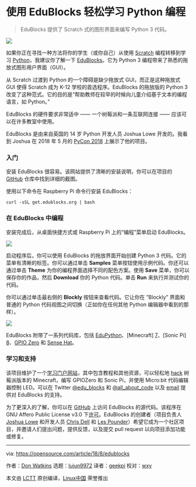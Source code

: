 使用 EduBlocks 轻松学习 Python 编程
======

> EduBlocks 提供了 Scratch 式的图形界面来编写 Python 3 代码。

![](https://opensource.com/sites/default/files/styles/image-full-size/public/lead-images/blocks_building.png?itok=eMOT-ire)

如果你正在寻找一种方法将你的学生（或你自己）从使用 [Scratch][1] 编程转移到学习 [Python][2]，我建议你了解一下 [EduBlocks][3]。它为 Python 3 编程带来了熟悉的拖放式图形用户界面（GUI）。

从 Scratch 过渡到 Python 的一个障碍是缺少拖放式 GUI，而正是这种拖放式 GUI 使得 Scratch 成为 K-12 学校的首选程序。EduBlocks 的拖放版的 Python 3 改变了这种范式。它的目的是“帮助教师在较早的时候向儿童介绍基于文本的编程语言，如 Python。”

EduBlocks 的硬件要求非常适中 —— 一个树莓派和一条互联网连接 —— 应该可以在许多教室中使用。

EduBlocks 是由来自英国的 14 岁 Python 开发人员 Joshua Lowe 开发的。我看到 Joshua 在 2018 年 5 月的 [PyCon 2018][4] 上展示了他的项目。

### 入门

安装 EduBlocks 很容易。该网站提供了清晰的安装说明，你可以在项目的 [GitHub][5] 仓库中找到详细的截图。

使用以下命令在 Raspberry Pi 命令行安装 EduBlocks：

```
curl -sSL get.edublocks.org | bash
```

### 在 EduBlocks 中编程

安装完成后，从桌面快捷方式或 Raspberry Pi 上的“编程”菜单启动 EduBlocks。

![](https://opensource.com/sites/default/files/uploads/edublocks_programming-menu.png)

启动程序后，你可以使用 EduBlocks 的拖放界面开始创建 Python 3 代码。它的菜单有清晰的标签。你可以通过单击 **Samples** 菜单按钮使用示例代码。你还可以通过单击 **Theme** 为你的编程界面选择不同的配色方案。使用 **Save** 菜单，你可以保存你的作品，然后 **Download** 你的 Python 代码。单击 **Run** 来执行并测试你的代码。

你可以通过单击最右侧的 **Blockly** 按钮来查看代码。它让你在 ”Blockly” 界面和普通的 Python 代码视图之间切换（正如你在任何其他 Python 编辑器中看到的那样）。

![](https://opensource.com/sites/default/files/uploads/edublocks_blockly.png)

EduBlocks 附带了一系列代码库，包括 [EduPython][6]、[Minecraft] [7]、[Sonic Pi] [8]、[GPIO Zero][9] 和 [Sense Hat][10]。

### 学习和支持

该项目维护了一个[学习门户网站][11]，其中包含教程和其他资源，可以轻松地 [hack][12] 树莓派版本的 Minecraft，编写 GPIOZero 和 Sonic Pi，并使用 Micro:bit 代码编辑器控制 LED。可以在 Twitter [@edu_blocks][13] 和 [@all_about_code][14] 以及 [email][15] 提供对 EduBlocks 的支持。

为了更深入的了解，你可以在 [GitHub][16] 上访问 EduBlocks 的源代码。该程序在 GNU Affero Public License v3.0 下[许可][17]。EduBlocks 的创建者（项目负责人 [Joshua Lowe][18] 和开发人员 [Chris Dell][19] 和 [Les Pounder][20]）希望它成为一个社区项目，并邀请人们提出问题，提供反馈，以及提交 pull request 以向项目添加功能或修复。

--------------------------------------------------------------------------------

via: https://opensource.com/article/18/8/edublocks

作者：[Don Watkins][a]
选题：[lujun9972](https://github.com/lujun9972)
译者：[geekpi](https://github.com/geekpi)
校对：[wxy](https://github.com/wxy)

本文由 [LCTT](https://github.com/LCTT/TranslateProject) 原创编译，[Linux中国](https://linux.cn/) 荣誉推出

[a]:https://opensource.com/users/don-watkins
[1]:https://scratch.mit.edu/
[2]:https://www.python.org/
[3]:https://edublocks.org/
[4]:https://us.pycon.org/2018/about/
[5]:https://github.com/AllAboutCode/EduBlocks
[6]:https://edupython.tuxfamily.org/
[7]:https://minecraft.net/en-us/edition/pi/
[8]:https://sonic-pi.net/
[9]:https://gpiozero.readthedocs.io/en/stable/
[10]:https://www.raspberrypi.org/products/sense-hat/
[11]:https://edublocks.org/learn.html
[12]:https://edublocks.org/resources/1.pdf
[13]:https://twitter.com/edu_blocks?lang=en
[14]:https://twitter.com/all_about_code
[15]:mailto:support@edublocks.org
[16]:https://github.com/allaboutcode/edublocks
[17]:https://github.com/AllAboutCode/EduBlocks/blob/tarball-install/LICENSE
[18]:https://github.com/JoshuaLowe1002
[19]:https://twitter.com/cjdell?lang=en
[20]:https://twitter.com/biglesp?lang=en
